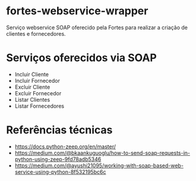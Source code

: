 # fortes-webservice-wrapper
Serviço webservice SOAP oferecido pela Fortes para
realizar a criação de clientes e fornecedores.

# Serviços oferecidos via SOAP
- Incluir Cliente
- Incluir Fornecedor
- Excluir Cliente
- Excluir Fornecedor
- Listar Clientes
- Listar Fornecedores

# Referências técnicas
- https://docs.python-zeep.org/en/master/
- https://medium.com/@bkaankuguoglu/how-to-send-soap-requests-in-python-using-zeep-9fd78adb5346
- https://medium.com/@ayushi21095/working-with-soap-based-web-service-using-python-8f532195bc6c